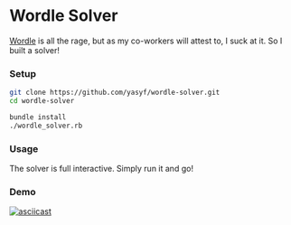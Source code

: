 # Wordle Solver

[Wordle](https://www.powerlanguage.co.uk/wordle/) is all the rage, but as my co-workers will attest to, I suck at it. So I built a solver!

### Setup

```bash
git clone https://github.com/yasyf/wordle-solver.git
cd wordle-solver

bundle install
./wordle_solver.rb
```

### Usage

The solver is full interactive. Simply run it and go!

### Demo

[![asciicast](https://asciinema.org/a/gjjIhfVORcWd1wn7BQJ7tuWsn.svg)](https://asciinema.org/a/gjjIhfVORcWd1wn7BQJ7tuWsn)
